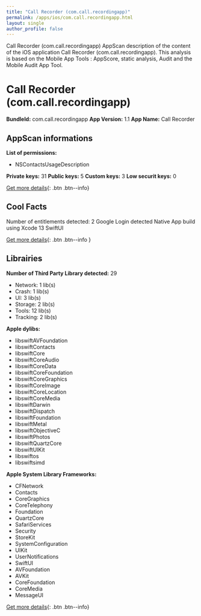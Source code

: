 ```yaml
---
title: "Call Recorder (com.call.recordingapp)"
permalink: /apps/ios/com.call.recordingapp.html
layout: single
author_profile: false
---
```

Call Recorder (com.call.recordingapp) AppScan description of the content of the iOS application Call Recorder (com.call.recordingapp). This analysis is based on the Mobile App Tools : AppScore, static analysis, Audit and the Mobile Audit App Tool.

# Call Recorder (com.call.recordingapp)

**BundleId:** com.call.recordingapp
**App Version:** 1.1
**App Name:** Call Recorder


## AppScan informations 

**List of permissions:** 
- NSContactsUsageDescription
  
  
**Private keys:** 31
**Public keys:** 5
**Custom keys:** 3
**Low securit keys:** 0
  
[Get more details](/pricing.html){: .btn .btn--info}

## Cool Facts

Number of entitlements detected: 2
Google Login detected
Native App
build using Xcode 13
SwiftUI
  
[Get more details](/pricing.html){: .btn .btn--info }

## Librairies 
**Number of Third Party Library detected:** 29
- Network: 1 lib(s)
- Crash: 1 lib(s)
- UI: 3 lib(s)
- Storage: 2 lib(s)
- Tools: 12 lib(s)
- Tracking: 2 lib(s)


**Apple dylibs:**
- libswiftAVFoundation
- libswiftContacts
- libswiftCore
- libswiftCoreAudio
- libswiftCoreData
- libswiftCoreFoundation
- libswiftCoreGraphics
- libswiftCoreImage
- libswiftCoreLocation
- libswiftCoreMedia
- libswiftDarwin
- libswiftDispatch
- libswiftFoundation
- libswiftMetal
- libswiftObjectiveC
- libswiftPhotos
- libswiftQuartzCore
- libswiftUIKit
- libswiftos
- libswiftsimd


**Apple System Library Frameworks:**
- CFNetwork
- Contacts
- CoreGraphics
- CoreTelephony
- Foundation
- QuartzCore
- SafariServices
- Security
- StoreKit
- SystemConfiguration
- UIKit
- UserNotifications
- SwiftUI
- AVFoundation
- AVKit
- CoreFoundation
- CoreMedia
- MessageUI


  
[Get more details](/pricing.html){: .btn .btn--info}

